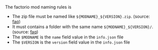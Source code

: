 The factorio mod naming rules is
* The zip file must be named like `${MODNAME}_${VERSION}.zip`. (source: [faq][1])
* It must contains a folder with the same name `${MODNAME}_${VERSION}/`. (source: [faq][1])
* The `$MODNAME` is the `name` field value in the `info.json` file
* The `$VERSION` is the `version` field value in the `info.json` file

[1]: https://wiki.factorio.com/Tutorial:Modding_FAQ#.22C:.5CFactorio.5Cmod_doesn.27t_match_the_expected_mod_version.23_.28case_sensitive.21.29.22

